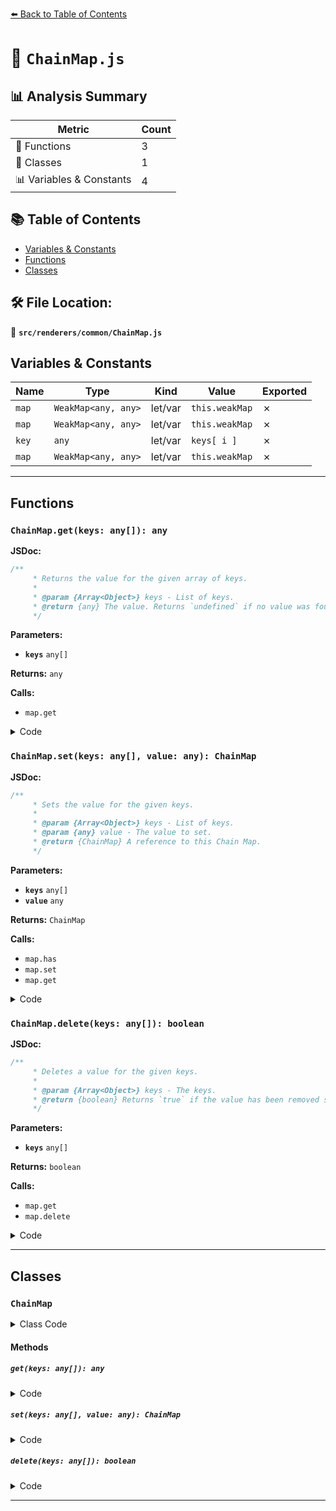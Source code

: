 [⬅️ Back to Table of Contents](../../../index.md)

# 📄 `ChainMap.js`

## 📊 Analysis Summary

| Metric | Count |
|--------|-------|
| 🔧 Functions | 3 |
| 🧱 Classes | 1 |
| 📊 Variables & Constants | 4 |

## 📚 Table of Contents

- [Variables & Constants](#variables-constants)
- [Functions](#functions)
- [Classes](#classes)

## 🛠️ File Location:
📂 **`src/renderers/common/ChainMap.js`**

## Variables & Constants

| Name | Type | Kind | Value | Exported |
|------|------|------|-------|----------|
| `map` | `WeakMap<any, any>` | let/var | `this.weakMap` | ✗ |
| `map` | `WeakMap<any, any>` | let/var | `this.weakMap` | ✗ |
| `key` | `any` | let/var | `keys[ i ]` | ✗ |
| `map` | `WeakMap<any, any>` | let/var | `this.weakMap` | ✗ |


---

## Functions

### `ChainMap.get(keys: any[]): any`

**JSDoc:**
```typescript
/**
	 * Returns the value for the given array of keys.
	 *
	 * @param {Array<Object>} keys - List of keys.
	 * @return {any} The value. Returns `undefined` if no value was found.
	 */
```

**Parameters:**

- **`keys`** `any[]`

**Returns:** `any`

**Calls:**

- `map.get`

<details><summary>Code</summary>

```typescript
get( keys ) {

		let map = this.weakMap;

		for ( let i = 0; i < keys.length - 1; i ++ ) {

			map = map.get( keys[ i ] );

			if ( map === undefined ) return undefined;

		}

		return map.get( keys[ keys.length - 1 ] );

	}
```
</details>

### `ChainMap.set(keys: any[], value: any): ChainMap`

**JSDoc:**
```typescript
/**
	 * Sets the value for the given keys.
	 *
	 * @param {Array<Object>} keys - List of keys.
	 * @param {any} value - The value to set.
	 * @return {ChainMap} A reference to this Chain Map.
	 */
```

**Parameters:**

- **`keys`** `any[]`
- **`value`** `any`

**Returns:** `ChainMap`

**Calls:**

- `map.has`
- `map.set`
- `map.get`

<details><summary>Code</summary>

```typescript
set( keys, value ) {

		let map = this.weakMap;

		for ( let i = 0; i < keys.length - 1; i ++ ) {

			const key = keys[ i ];

			if ( map.has( key ) === false ) map.set( key, new WeakMap() );

			map = map.get( key );

		}

		map.set( keys[ keys.length - 1 ], value );

		return this;

	}
```
</details>

### `ChainMap.delete(keys: any[]): boolean`

**JSDoc:**
```typescript
/**
	 * Deletes a value for the given keys.
	 *
	 * @param {Array<Object>} keys - The keys.
	 * @return {boolean} Returns `true` if the value has been removed successfully and `false` if the value has not be found.
	 */
```

**Parameters:**

- **`keys`** `any[]`

**Returns:** `boolean`

**Calls:**

- `map.get`
- `map.delete`

<details><summary>Code</summary>

```typescript
delete( keys ) {

		let map = this.weakMap;

		for ( let i = 0; i < keys.length - 1; i ++ ) {

			map = map.get( keys[ i ] );

			if ( map === undefined ) return false;

		}

		return map.delete( keys[ keys.length - 1 ] );

	}
```
</details>


---

## Classes

### `ChainMap`

<details><summary>Class Code</summary>

```ts
class ChainMap {

	/**
	 * Constructs a new Chain Map.
	 */
	constructor() {

		/**
		 * The root Weak Map.
		 *
		 * @type {WeakMap}
		 */
		this.weakMap = new WeakMap();

	}

	/**
	 * Returns the value for the given array of keys.
	 *
	 * @param {Array<Object>} keys - List of keys.
	 * @return {any} The value. Returns `undefined` if no value was found.
	 */
	get( keys ) {

		let map = this.weakMap;

		for ( let i = 0; i < keys.length - 1; i ++ ) {

			map = map.get( keys[ i ] );

			if ( map === undefined ) return undefined;

		}

		return map.get( keys[ keys.length - 1 ] );

	}

	/**
	 * Sets the value for the given keys.
	 *
	 * @param {Array<Object>} keys - List of keys.
	 * @param {any} value - The value to set.
	 * @return {ChainMap} A reference to this Chain Map.
	 */
	set( keys, value ) {

		let map = this.weakMap;

		for ( let i = 0; i < keys.length - 1; i ++ ) {

			const key = keys[ i ];

			if ( map.has( key ) === false ) map.set( key, new WeakMap() );

			map = map.get( key );

		}

		map.set( keys[ keys.length - 1 ], value );

		return this;

	}

	/**
	 * Deletes a value for the given keys.
	 *
	 * @param {Array<Object>} keys - The keys.
	 * @return {boolean} Returns `true` if the value has been removed successfully and `false` if the value has not be found.
	 */
	delete( keys ) {

		let map = this.weakMap;

		for ( let i = 0; i < keys.length - 1; i ++ ) {

			map = map.get( keys[ i ] );

			if ( map === undefined ) return false;

		}

		return map.delete( keys[ keys.length - 1 ] );

	}

}
```
</details>

#### Methods

##### `get(keys: any[]): any`

<details><summary>Code</summary>

```ts
get( keys ) {

		let map = this.weakMap;

		for ( let i = 0; i < keys.length - 1; i ++ ) {

			map = map.get( keys[ i ] );

			if ( map === undefined ) return undefined;

		}

		return map.get( keys[ keys.length - 1 ] );

	}
```
</details>

##### `set(keys: any[], value: any): ChainMap`

<details><summary>Code</summary>

```ts
set( keys, value ) {

		let map = this.weakMap;

		for ( let i = 0; i < keys.length - 1; i ++ ) {

			const key = keys[ i ];

			if ( map.has( key ) === false ) map.set( key, new WeakMap() );

			map = map.get( key );

		}

		map.set( keys[ keys.length - 1 ], value );

		return this;

	}
```
</details>

##### `delete(keys: any[]): boolean`

<details><summary>Code</summary>

```ts
delete( keys ) {

		let map = this.weakMap;

		for ( let i = 0; i < keys.length - 1; i ++ ) {

			map = map.get( keys[ i ] );

			if ( map === undefined ) return false;

		}

		return map.delete( keys[ keys.length - 1 ] );

	}
```
</details>


---
